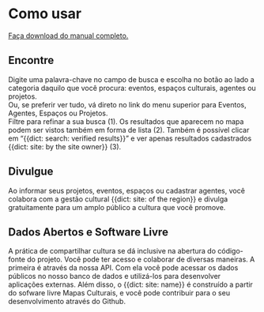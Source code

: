 <h1>Como usar</h1>
<a href="{{asset:mapasculturais_manual.pdf}}">Faça download do manual completo.</a>

<section id="como-usar-encontre" class="como-usar clearfix">
	<img class="como-usar-img alignleft" src="{{asset:img/tour/tour01.png}}" alt="" />
	<div class="como-usar-content alignright">
		<h2>Encontre</h2>
		Digite uma palavra-chave no campo de busca e escolha no botão ao lado a categoria daquilo que você procura: eventos, espaços culturais, agentes ou projetos.
	</div>
</section>
<section id="como-usar-encontre-1" class="como-usar clearfix">
    <img class="como-usar-img alignright" src="{{asset:img/tour/tour02.png}}" alt="" />
    <div class="como-usar-content alignleft">
        Ou, se preferir ver tudo, vá direto no link do menu superior para Eventos, Agentes, Espaços ou Projetos.
    </div>
</section>
<section id="como-usar-encontre-2" class="como-usar clearfix">
    <img class="como-usar-img alignleft" src="{{asset:img/tour/tour03.png}}" alt="" />
    <div class="como-usar-content alignright">
        Filtre para refinar a sua busca (1). Os resultados que aparecem no mapa podem ser vistos também em forma de lista (2). Também é possível clicar em “{{dict: search: verified results}}” e ver apenas resultados cadastrados {{dict: site: by the site owner}} (3).
    </div>
</section>
<section id="como-usar-divulgue" class="como-usar clearfix">
    <img class="como-usar-img alignright" src="{{asset:img/tour/tour04.png}}" alt="" />
    <div class="como-usar-content alignleft">
        <h2>Divulgue</h2>
        Ao informar seus projetos, eventos, espaços ou cadastrar agentes, você colabora com a gestão cultural {{dict: site: of the region}} e divulga gratuitamente para um amplo público a cultura que você promove.
    </div>
</section>
<section id="como-usar-divulgue" class="como-usar clearfix">
    <img class="como-usar-img alignleft" src="{{asset:img/tour/tour05.png}}" alt="" />
    <div class="como-usar-content alignright">
        <h2>Dados Abertos e Software Livre</h2>
        A prática de compartilhar cultura se dá inclusive na abertura do código-fonte do projeto. Você pode ter acesso e colaborar de diversas maneiras. A primeira é através da nossa API. Com ela você pode acessar os dados públicos no nosso banco de dados e utilizá-los para desenvolver aplicações externas. Além disso, o {{dict: site: name}} é construído a partir do sofware livre Mapas Culturais, e você pode contribuir para o seu desenvolvimento através do Github.
    </div>
</section>

